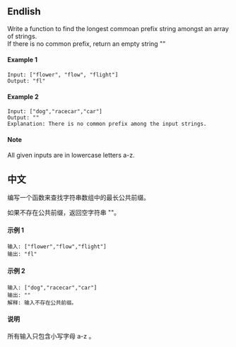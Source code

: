 ## Endlish

Write a function to find the longest commoan prefix string amongst an array of strings.  
If there is no common prefix, return an empty string ""

#### Example 1

```
Input: ["flower", "flow", "flight"]
Output: "fl"
```

#### Example 2

```
Input: ["dog","racecar","car"]
Output: ""
Explanation: There is no common prefix among the input strings.
```

#### Note

All given inputs are in lowercase letters a-z.


## 中文

编写一个函数来查找字符串数组中的最长公共前缀。

如果不存在公共前缀，返回空字符串 ""。

#### 示例 1

```
输入: ["flower","flow","flight"]
输出: "fl"
```

#### 示例 2

```
输入: ["dog","racecar","car"]
输出: ""
解释: 输入不存在公共前缀。
```

#### 说明

所有输入只包含小写字母 a-z 。